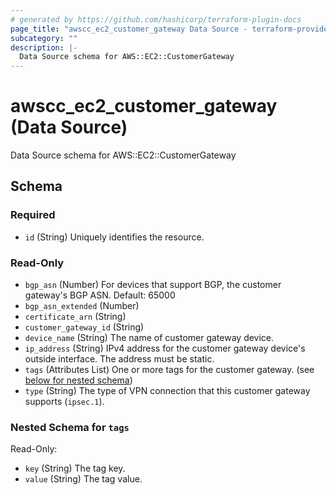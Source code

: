 ```yaml
---
# generated by https://github.com/hashicorp/terraform-plugin-docs
page_title: "awscc_ec2_customer_gateway Data Source - terraform-provider-awscc"
subcategory: ""
description: |-
  Data Source schema for AWS::EC2::CustomerGateway
---
```


# awscc_ec2_customer_gateway (Data Source)

Data Source schema for AWS::EC2::CustomerGateway



<!-- schema generated by tfplugindocs -->
## Schema

### Required

- `id` (String) Uniquely identifies the resource.

### Read-Only

- `bgp_asn` (Number) For devices that support BGP, the customer gateway's BGP ASN.
 Default: 65000
- `bgp_asn_extended` (Number)
- `certificate_arn` (String)
- `customer_gateway_id` (String)
- `device_name` (String) The name of customer gateway device.
- `ip_address` (String) IPv4 address for the customer gateway device's outside interface. The address must be static.
- `tags` (Attributes List) One or more tags for the customer gateway. (see [below for nested schema](#nestedatt--tags))
- `type` (String) The type of VPN connection that this customer gateway supports (``ipsec.1``).

<a id="nestedatt--tags"></a>
### Nested Schema for `tags`

Read-Only:

- `key` (String) The tag key.
- `value` (String) The tag value.
